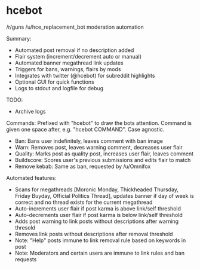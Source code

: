 hcebot
======

/r/guns /u/hce_replacement_bot moderation automation

Summary:
* Automated post removal if no description added
* Flair system (increment/decrement auto or manual)
* Automated banner megathread link updates
* Triggers for bans, warnings, flairs by mods
* Integrates with twitter (@hcebot) for subreddit highlights
* Optional GUI for quick functions
* Logs to stdout and logfile for debug

TODO:
* Archive logs

Commands: Prefixed with "hcebot" to draw the bots attention. Command is given one space after, e.g. "hcebot COMMAND". Case agnostic.
* Ban: Bans user indefinitely, leaves comment with ban image
* Warn: Removes post, leaves warning comment, decreases user flair
* Quality: Marks post as quality post, increases user flair, leaves comment
* Buildscore: Scores user's previous submissions and edits flair to match
* Remove kebab: Same as ban, requested by /u/Omnifox

Automated features:
* Scans for megathreads [Moronic Monday, Thickheaded Thursday, Friday Buyday, Official Politics Thread], updates banner if day of week is correct and no thread exists for the current megathread
* Auto-increments user flair if post karma is above link/self threshold
* Auto-decrements user flair if post karma is below link/self threshold
* Adds post warning to link posts without descriptions after warning thresold
* Removes link posts without descriptions after removal threshold
* Note: "Help" posts immune to link removal rule based on keywords in post
* Note: Moderators and certain users are immune to link rules and ban requests
